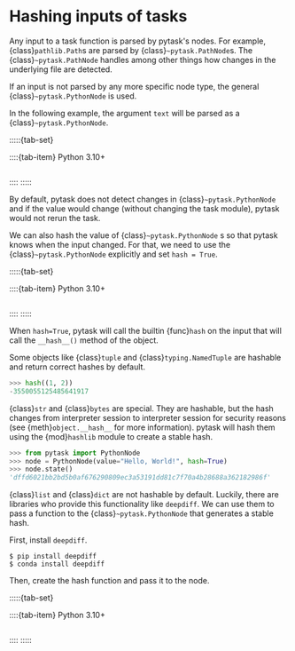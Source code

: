 # Hashing inputs of tasks

Any input to a task function is parsed by pytask's nodes. For example,
{class}`pathlib.Path`s are parsed by {class}`~pytask.PathNode`s. The
{class}`~pytask.PathNode` handles among other things how changes in the underlying file
are detected.

If an input is not parsed by any more specific node type, the general
{class}`~pytask.PythonNode` is used.

In the following example, the argument `text` will be parsed as a
{class}`~pytask.PythonNode`.

:::::{tab-set}

::::{tab-item} Python 3.10+

```{literalinclude} ../../../docs_src/how_to_guides/hashing_inputs_of_tasks_example_1_py310.py
```

::::
:::::

By default, pytask does not detect changes in {class}`~pytask.PythonNode` and if the
value would change (without changing the task module), pytask would not rerun the task.

We can also hash the value of {class}`~pytask.PythonNode` s so that pytask knows when
the input changed. For that, we need to use the {class}`~pytask.PythonNode` explicitly
and set `hash = True`.

:::::{tab-set}

::::{tab-item} Python 3.10+

```{literalinclude} ../../../docs_src/how_to_guides/hashing_inputs_of_tasks_example_2_py310.py
```

::::
:::::

When `hash=True`, pytask will call the builtin {func}`hash` on the input that will call
the `__hash__()` method of the object.

Some objects like {class}`tuple` and {class}`typing.NamedTuple` are hashable and return
correct hashes by default.

```python
>>> hash((1, 2))
-3550055125485641917
```

{class}`str` and {class}`bytes` are special. They are hashable, but the hash changes
from interpreter session to interpreter session for security reasons (see
{meth}`object.__hash__` for more information). pytask will hash them using the
{mod}`hashlib` module to create a stable hash.

```python
>>> from pytask import PythonNode
>>> node = PythonNode(value="Hello, World!", hash=True)
>>> node.state()
'dffd6021bb2bd5b0af676290809ec3a53191dd81c7f70a4b28688a362182986f'
```

{class}`list` and {class}`dict` are not hashable by default. Luckily, there are
libraries who provide this functionality like `deepdiff`. We can use them to pass a
function to the {class}`~pytask.PythonNode` that generates a stable hash.

First, install `deepdiff`.

```console
$ pip install deepdiff
$ conda install deepdiff
```

Then, create the hash function and pass it to the node.

:::::{tab-set}

::::{tab-item} Python 3.10+

```{literalinclude} ../../../docs_src/how_to_guides/hashing_inputs_of_tasks_example_3_py310.py
```

::::
:::::
